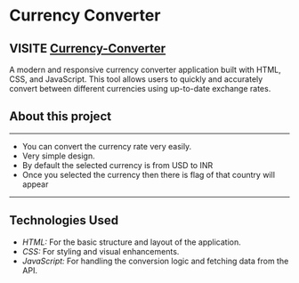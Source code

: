 # Currency Converter

## VISITE [Currency-Converter](https://sanju-1114.github.io/currencyConverter/)

A modern and responsive currency converter application built with HTML, CSS, and JavaScript. This tool allows users to quickly and accurately convert between different currencies using up-to-date exchange rates.

## About this project
---
- You can convert the currency rate very easily.
- Very simple design.
- By default the selected currency is from USD to INR
- Once you selected the currency then there is flag of that country will appear 

---

## Technologies Used
- *HTML:* For the basic structure and layout of the application.
- *CSS:* For styling and visual enhancements.
- *JavaScript:* For handling the conversion logic and fetching data from the API.
